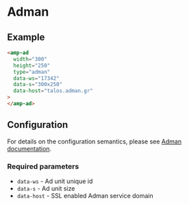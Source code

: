 # Adman

## Example

```html
<amp-ad
  width="300"
  height="250"
  type="adman"
  data-ws="17342"
  data-s="300x250"
  data-host="talos.adman.gr"
>
</amp-ad>
```

## Configuration

For details on the configuration semantics, please see [Adman documentation](http://www.adman.gr/docs).

### Required parameters

-   `data-ws` - Ad unit unique id
-   `data-s` - Ad unit size
-   `data-host` - SSL enabled Adman service domain
